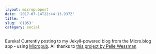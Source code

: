 ```yaml
---
layout: micropubpost
date: '2017-07-14T22:44:13.937Z'
title: ''
slug: '81853'
category: social
---
```

Eureka! Currently posting to my Jekyll-powered blog from the Micro.blog app - using [Micropub](https://indieweb.org/micropub). All thanks to [this project by Pelle Wessman](https://github.com/voxpelli/webpage-micropub-to-github).
